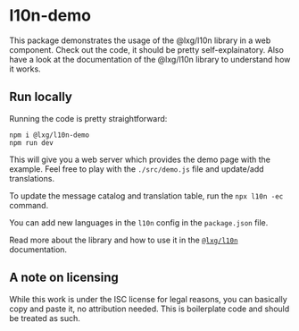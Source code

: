 # l10n-demo

This package demonstrates the usage of the @lxg/l10n library in a web component. Check out the code, it should be pretty self-explainatory. Also have a look at the documentation of the @lxg/l10n library to understand how it works.

## Run locally

Running the code is pretty straightforward:

```
npm i @lxg/l10n-demo
npm run dev
```

This will give you a web server which provides the demo page with the example. Feel free to play with the `./src/demo.js` file and update/add translations.

To update the message catalog and translation table, run the `npx l10n -ec` command.

You can add new languages in the `l10n` config in the `package.json` file.

Read more about the library and how to use it in the [`@lxg/l10n`](https://github.com/lxg/l10n) documentation.


## A note on licensing

While this work is under the ISC license for legal reasons, you can basically copy and paste it, no attribution needed. This is boilerplate code and should be treated as such.
